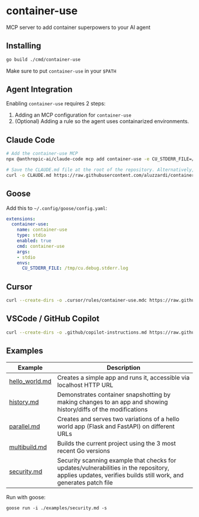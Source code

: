 # container-use

MCP server to add container superpowers to your AI agent

## Installing

```sh
go build ./cmd/container-use
```

Make sure to put `container-use` in your `$PATH`

## Agent Integration

Enabling `container-use` requires 2 steps:

1. Adding an MCP configuration for `container-use`
2. (Optional) Adding a rule so the agent uses containarized environments.

## Claude Code

```sh
# Add the container-use MCP
npx @anthropic-ai/claude-code mcp add container-use -e CU_STDERR_FILE=/tmp/cu.debug.stderr.log -- <path to container-use> stdio

# Save the CLAUDE.md file at the root of the repository. Alternatively, merge the instructions into your own CLAUDE.md.
curl -o CLAUDE.md https://raw.githubusercontent.com/aluzzardi/container-use/main/rules/agent.md
```

## Goose

Add this to `~/.config/goose/config.yaml`:

```yaml
extensions:
  container-use:
    name: container-use
    type: stdio
    enabled: true
    cmd: container-use
    args:
    - stdio
    envs:
      CU_STDERR_FILE: /tmp/cu.debug.stderr.log
```

## Cursor

```sh
curl --create-dirs -o .cursor/rules/container-use.mdc https://raw.githubusercontent.com/aluzzardi/container-use/main/rules/cursor.mdc
```

## VSCode / GitHub Copilot

```sh
curl --create-dirs -o .github/copilot-instructions.md https://raw.githubusercontent.com/aluzzardi/container-use/main/rules/agent.md
```

## Examples

| Example | Description |
|---------|-------------|
| [hello_world.md](examples/hello_world.md) | Creates a simple app and runs it, accessible via localhost HTTP URL |
| [history.md](examples/history.md) | Demonstrates container snapshotting by making changes to an app and showing history/diffs of the modifications |
| [parallel.md](examples/parallel.md) | Creates and serves two variations of a hello world app (Flask and FastAPI) on different URLs |
| [multibuild.md](examples/multibuild.md) | Builds the current project using the 3 most recent Go versions |
| [security.md](examples/security.md) | Security scanning example that checks for updates/vulnerabilities in the repository, applies updates, verifies builds still work, and generates patch file |

Run with goose:

```console
goose run -i ./examples/security.md -s
```
